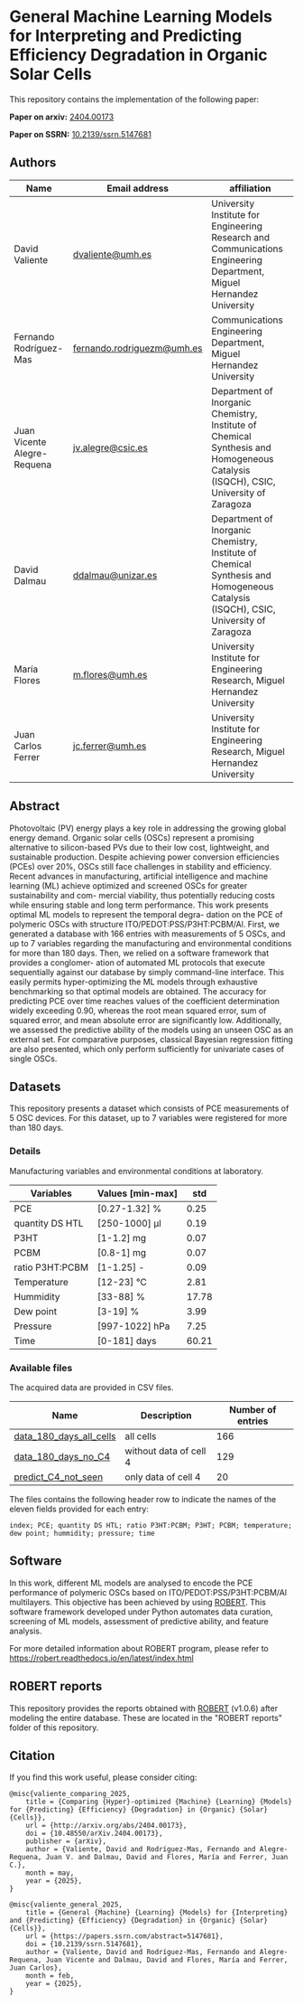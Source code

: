 # General Machine Learning Models for Interpreting and Predicting Efficiency Degradation in Organic Solar Cells
This repository contains the implementation of the following paper:

**Paper on arxiv:** [2404.00173](https://arxiv.org/abs/2404.00173)

**Paper on SSRN:** [10.2139/ssrn.5147681](https://papers.ssrn.com/sol3/papers.cfm?abstract_id=5147681)



## Authors

| Name         | Email address | affiliation  |
|--------------|-----------------|--------------|
|David Valiente|dvaliente@umh.es|University Institute for Engineering Research and Communications Engineering Department, Miguel Hernandez University|
|Fernando Rodríguez-Mas|fernando.rodriguezm@umh.es|Communications Engineering Department, Miguel Hernandez University|
|Juan Vicente Alegre-Requena|jv.alegre@csic.es|Department of Inorganic Chemistry, Institute of Chemical Synthesis and Homogeneous Catalysis (ISQCH), CSIC, University of Zaragoza|
|David Dalmau|ddalmau@unizar.es|Department of Inorganic Chemistry, Institute of Chemical Synthesis and Homogeneous Catalysis (ISQCH), CSIC, University of Zaragoza|
|María Flores|m.flores@umh.es|University Institute for Engineering Research, Miguel Hernandez University|
|Juan Carlos Ferrer|jc.ferrer@umh.es|University Institute for Engineering Research, Miguel Hernandez University|


## Abstract

Photovoltaic (PV) energy plays a key role in addressing the growing global energy demand. Organic solar cells (OSCs) represent a promising alternative to silicon-based PVs due to their low cost, lightweight, and sustainable production. Despite achieving power conversion efficiencies (PCEs) over 20%, OSCs still face challenges in stability and efficiency. Recent advances in manufacturing, artificial intelligence and machine learning (ML) achieve optimized and screened OSCs for greater sustainability and com- mercial viability, thus potentially reducing costs while ensuring stable and long term performance. This work presents optimal ML models to represent the temporal degra- dation on the PCE of polymeric OSCs with structure ITO/PEDOT:PSS/P3HT:PCBM/Al. First, we generated a database with 166 entries with measurements of 5 OSCs, and up to 7 variables regarding the manufacturing and environmental conditions for more than 180 days. Then, we relied on a software framework that provides a conglomer- ation of automated ML protocols that execute sequentially against our database by simply command-line interface. This easily permits hyper-optimizing the ML models through exhaustive benchmarking so that optimal models are obtained. The accuracy for predicting PCE over time reaches values of the coefficient determination widely exceeding 0.90, whereas the root mean squared error, sum of squared error, and mean absolute error are significantly low. Additionally, we assessed the predictive ability of the models using an unseen OSC as an external set. For comparative purposes, classical Bayesian regression fitting are also presented, which only perform sufficiently for univariate cases of single OSCs.


## Datasets 
This repository presents a dataset which consists of PCE measurements of 5 OSC devices. For this dataset, up to 7 variables were registered for more than 180 days.

### Details
Manufacturing variables and environmental conditions at laboratory.

| Variables | Values [min-max] | std | 
|--------------|-------------|------|
|PCE| [0.27-1.32] % | 0.25 |
|quantity DS HTL| [250-1000] μl | 0.19|
|P3HT | [1-1.2] mg | 0.07|
|PCBM | [0.8-1] mg | 0.07|
|ratio P3HT:PCBM | [1-1.25] -| 0.09|
|Temperature | [12-23] °C | 2.81 |
|Hummidity | [33-88] % | 17.78|
|Dew point | [3-19] % | 3.99|
|Pressure | [997-1022] hPa | 7.25|
|Time |  [0-181] days |  60.21|

### Available files
The acquired data are provided in CSV files. 

| Name         | Description | Number of entries |
|--------------|-------------|-------------|
| [data_180_days_all_cells](dataset/data_180_days_all_cells.csv) | all cells   | 166 |
| [data_180_days_no_C4](dataset/data_180_days_no_C4.csv) | without data of cell 4  | 129 |
| [predict_C4_not_seen](dataset/predict_C4_not_seen.csv)| only data of cell 4 | 20 |

The files contains the following header row to indicate the names of the eleven fields provided for each entry:
```
index; PCE; quantity DS HTL; ratio P3HT:PCBM; P3HT; PCBM; temperature; dew point; hummidity; pressure; time
```

## Software

In this work, different ML models are analysed to encode the PCE performance of polymeric OSCs based on ITO/PEDOT:PSS/P3HT:PCBM/Al multilayers. This objective has been achieved by using [ROBERT](https://robert.readthedocs.io/en/latest/index.html). This software framework developed under Python automates data curation, screening of ML models, assessment of predictive ability, and feature analysis. 

For more detailed information about ROBERT program, please refer to https://robert.readthedocs.io/en/latest/index.html

## ROBERT reports

This repository provides the reports obtained with [ROBERT](https://github.com/jvalegre/robert/releases) (v1.0.6) after modeling the entire database.
These are located in the "ROBERT reports" folder of this repository. 

## Citation
If you find this work useful, please consider citing:
```
@misc{valiente_comparing_2025,
	title = {Comparing {Hyper}-optimized {Machine} {Learning} {Models} for {Predicting} {Efficiency} {Degradation} in {Organic} {Solar} {Cells}},
	url = {http://arxiv.org/abs/2404.00173},
	doi = {10.48550/arXiv.2404.00173},
	publisher = {arXiv},
	author = {Valiente, David and Rodríguez-Mas, Fernando and Alegre-Requena, Juan V. and Dalmau, David and Flores, María and Ferrer, Juan C.},
	month = may,
	year = {2025},
}
```
```
@misc{valiente_general_2025,
	title = {General {Machine} {Learning} {Models} for {Interpreting} and {Predicting} {Efficiency} {Degradation} in {Organic} {Solar} {Cells}},
	url = {https://papers.ssrn.com/abstract=5147681},
	doi = {10.2139/ssrn.5147681},
	author = {Valiente, David and Rodríguez-Mas, Fernando and Alegre-Requena, Juan Vicente and Dalmau, David and Flores, María and Ferrer, Juan Carlos},
	month = feb,
	year = {2025},
}
```
